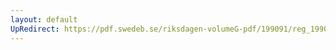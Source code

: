 ```yaml
---
layout: default
UpRedirect: https://pdf.swedeb.se/riksdagen-volumeG-pdf/199091/reg_199091/reg_199091_0228.pdf
---
```

